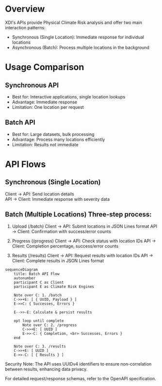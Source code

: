# Overview

XDI's APIs provide Physical Climate Risk analysis and offer two main interaction patterns:

- Synchronous (Single Location): Immediate response for individual locations
- Asynchronous (Batch): Process multiple locations in the background

# Usage Comparison

## Synchronous API

- Best for: Interactive applications, single location lookups
- Advantage: Immediate response
- Limitation: One location per request

## Batch API

- Best for: Large datasets, bulk processing
- Advantage: Process many locations efficiently
- Limitation: Results not immediate

# API Flows

## Synchronous (Single Location)

Client -> API: Send location details  
API -> Client: Immediate response with severity data

## Batch (Multiple Locations) Three-step process:

1. Upload (/batch)
   Client -> API: Submit locations in JSON Lines format
   API -> Client: Confirmation with success/error counts

2. Progress (/progress)
   Client -> API: Check status with location IDs
   API -> Client: Completion percentage, success/error counts

3. Results (/results)
   Client -> API: Request results with location IDs
   API -> Client: Complete results in JSON Lines format

```mermaid
sequenceDiagram
    title: Batch API Flow
    autonumber
    participant C as Client
    participant E as Climate Risk Engines

    Note over C: 1. /batch
    C->>+E: [ { UUID, Payload } ]
    E->>C: { Successes, Errors }

    E-->>-E: Calculate & persist results

    opt loop until complete
        Note over C: 2. /progress
        C->>+E: [ UUID ]
        E->>-C: { Completion, <br> Successes, Errors }
    end

    Note over C: 3. /results
    C->>+E: [ UUID ]
    E->>-C: [ { Results } ]
```


Security Note: The API uses UUIDv4 identifiers to ensure non-correlation between results, enhancing data privacy.

For detailed request/response schemas, refer to the OpenAPI specification.
